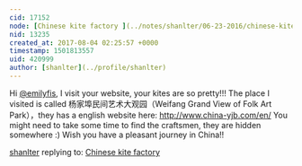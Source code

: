 ```yaml
---
cid: 17152
node: [Chinese kite factory ](../notes/shanlter/06-23-2016/chinese-kite-factory)
nid: 13235
created_at: 2017-08-04 02:25:57 +0000
timestamp: 1501813557
uid: 420999
author: [shanlter](../profile/shanlter)
---
```


Hi [@emilyfis](/profile/emilyfis), I visit your website, your kites are so pretty!!! The place I visited is called 杨家埠民间艺术大观园（Weifang Grand View of Folk Art Park），they has a english website here: http://www.china-yjb.com/en/  You might need to take some time to find the craftsmen, they are hidden somewhere :)
Wish you have a pleasant journey in China!!


[shanlter](../profile/shanlter) replying to: [Chinese kite factory ](../notes/shanlter/06-23-2016/chinese-kite-factory)

